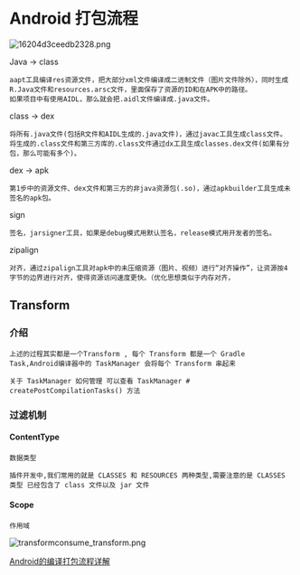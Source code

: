 # Android 打包流程

![16204d3ceedb2328.png](https://upload-images.jianshu.io/upload_images/61189-5178e754aa615226.png)

Java -> class

    aapt工具编译res资源文件，把大部分xml文件编译成二进制文件（图片文件除外），同时生成R.Java文件和resources.arsc文件，里面保存了资源的ID和在APK中的路径。
    如果项目中有使用AIDL，那么就会把.aidl文件编译成.java文件。

class -> dex

    将所有.java文件(包括R文件和AIDL生成的.java文件)，通过javac工具生成class文件。
    将生成的.class文件和第三方库的.class文件通过dx工具生成classes.dex文件(如果有分包，那么可能有多个)。

dex -> apk

    第1步中的资源文件、dex文件和第三方的非java资源包(.so)，通过apkbuilder工具生成未签名的apk包。

sign

    签名，jarsigner工具，如果是debug模式用默认签名，release模式用开发者的签名。

zipalign

    对齐，通过zipalign工具对apk中的未压缩资源（图片、视频）进行“对齐操作”，让资源按4字节的边界进行对齐，使得资源访问速度更快。（优化思想类似于内存对齐，

## Transform 

### 介绍
    上述的过程其实都是一个Transform , 每个 Transform 都是一个 Gradle Task,Android编译器中的 TaskManager 会将每个 Transform 串起来

    关于 TaskManager 如何管理 可以查看 TaskManager # createPostCompilationTasks() 方法

### 过滤机制

#### ContentType

    数据类型

    插件开发中,我们常用的就是 CLASSES 和 RESOURCES 两种类型,需要注意的是 CLASSES 类型 已经包含了 class 文件以及 jar 文件

#### Scope

    作用域





![transformconsume_transform.png](https://upload-images.jianshu.io/upload_images/61189-85778a7046b23933.png)


[Android的编译打包流程详解](https://www.jianshu.com/p/019c735050e0)</br>